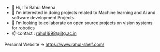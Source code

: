 - 👋 Hi, I’m Rahul Meena
- 👀 I’m interested in doing projects related to Machine learning and Ai and software development Projects.
- 💞️ I’m looking to collaborate on open source projects on vision systems for robotics
- 📫 contact : rahul1998@iitg.ac.in

Personal Website -> https://www.rahul-shelf.com/

